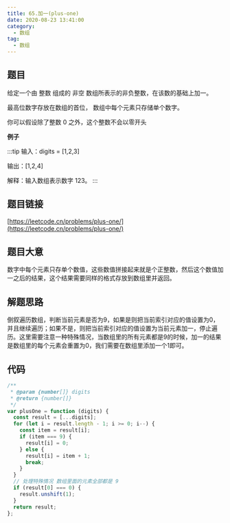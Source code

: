 ```yaml
---
title: 65.加一(plus-one)
date: 2020-08-23 13:41:00
category:
  - 数组
tag:
  - 数组
---
```


## 题目

给定一个由 整数 组成的 非空 数组所表示的非负整数，在该数的基础上加一。

最高位数字存放在数组的首位， 数组中每个元素只存储单个数字。

你可以假设除了整数 0 之外，这个整数不会以零开头


**例子**

:::tip
输入：digits = [1,2,3]

输出：[1,2,4]

解释：输入数组表示数字 123。
:::
## 题目链接

[https://leetcode.cn/problems/plus-one/](https://leetcode.cn/problems/plus-one/)

## 题目大意

数字中每个元素只存单个数值，这些数值拼接起来就是个正整数，然后这个数值加一之后的结果，这个结果需要同样的格式存放到数组里并返回。

## 解题思路

倒叙遍历数组，判断当前元素是否为9，如果是则把当前索引对应的值设置为0，并且继续遍历；如果不是，则把当前索引对应的值设置为当前元素加一，停止遍历。这里需要注意一种特殊情况，当数组里的所有元素都是9的时候，加一的结果是数组里的每个元素会重置为0，我们需要在数组里添加一个1即可。

## 代码

```javascript
/**
 * @param {number[]} digits
 * @return {number[]}
 */
var plusOne = function (digits) {
  const result = [...digits];
  for (let i = result.length - 1; i >= 0; i--) {
    const item = result[i];
    if (item === 9) {
      result[i] = 0;
    } else {
      result[i] = item + 1;
      break;
    }
  }
  // 处理特殊情况 数组里面的元素全部都是 9
  if (result[0] === 0) {
    result.unshift(1);
  }
  return result;
};
```